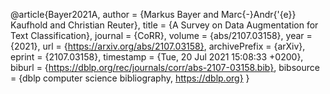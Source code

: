 @article{Bayer2021A,
  author    = {Markus Bayer and
               Marc{-}Andr{\'{e}} Kaufhold and
               Christian Reuter},
  title     = {A Survey on Data Augmentation for Text Classification},
  journal   = {CoRR},
  volume    = {abs/2107.03158},
  year      = {2021},
  url       = {https://arxiv.org/abs/2107.03158},
  archivePrefix = {arXiv},
  eprint    = {2107.03158},
  timestamp = {Tue, 20 Jul 2021 15:08:33 +0200},
  biburl    = {https://dblp.org/rec/journals/corr/abs-2107-03158.bib},
  bibsource = {dblp computer science bibliography, https://dblp.org}
}